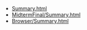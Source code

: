 * [Summary.html](Summary.html)
* [MidtermFinal/Summary.html](MidtermFinal/Summary.html)
* [Browser/Summary.html](Browser/Summary.html)